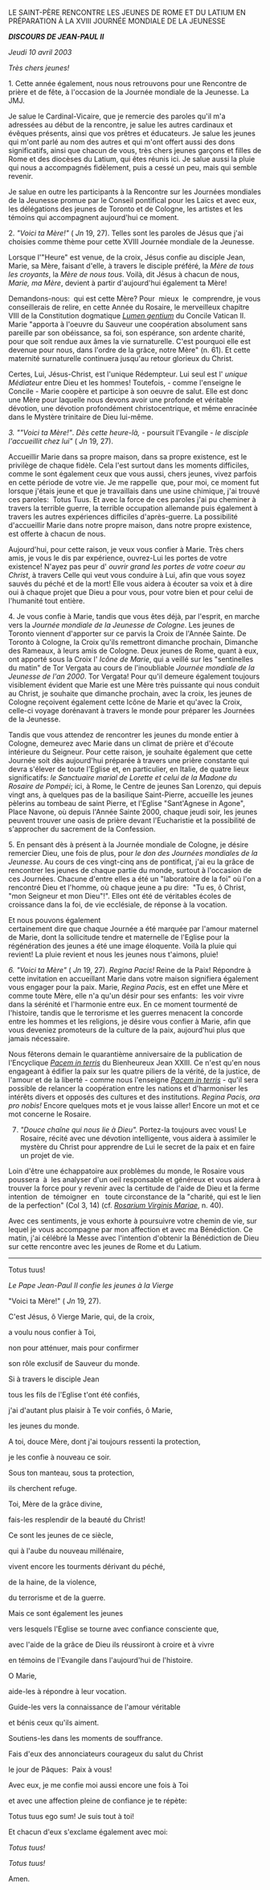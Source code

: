 LE SAINT-PÈRE RENCONTRE LES JEUNES DE ROME ET DU LATIUM EN PRÉPARATION À LA XVIII JOURNÉE MONDIALE DE LA JEUNESSE

***DISCOURS DE JEAN-PAUL II***

*Jeudi 10 avril 2003*

*Très chers jeunes!*

1. Cette année également, nous nous retrouvons pour une Rencontre de prière et de fête, à l'occasion de la Journée mondiale de la Jeunesse. La JMJ.

Je salue le Cardinal-Vicaire, que je remercie des paroles qu'il m'a adressées au début de la rencontre, je salue les autres cardinaux et évêques présents, ainsi que vos prêtres et éducateurs. Je salue les jeunes qui m'ont parlé au nom des autres et qui m'ont offert aussi des dons significatifs, ainsi que chacun de vous, très chers jeunes garçons et filles de Rome et des diocèses du Latium, qui êtes réunis ici. Je salue aussi la pluie qui nous a accompagnés fidèlement, puis a cessé un peu, mais qui semble revenir.

Je salue en outre les participants à la Rencontre sur les Journées mondiales de la Jeunesse promue par le Conseil pontifical pour les Laïcs et avec eux, les délégations des jeunes de Toronto et de Cologne, les artistes et les témoins qui accompagnent aujourd'hui ce moment.

2. *"Voici ta Mère!"* ( *Jn* 19, 27). Telles sont les paroles de Jésus que j'ai choisies comme thème pour cette XVIII Journée mondiale de la Jeunesse.

Lorsque l'"Heure" est venue, de la croix, Jésus confie au disciple Jean, Marie, sa Mère, faisant d'elle, à travers le disciple préféré, la *Mère de tous les croyants*, la *Mère de nous tous*. Voilà, dit Jésus à chacun de nous, *Marie, ma Mère*, devient à partir d'aujourd'hui également ta Mère!

Demandons-nous:  qui est cette Mère? Pour  mieux  le  comprendre, je vous conseillerais de relire, en cette Année du Rosaire, le merveilleux chapitre VIII de la Constitution dogmatique *[Lumen gentium](http://localhost/archive/hist_councils/ii_vatican_council/documents/vat-ii_const_19641121_lumen-gentium_fr.html)* du Concile Vatican II. Marie "apporta à l'oeuvre du Sauveur une coopération absolument sans pareille par son obéissance, sa foi, son espérance, son ardente charité, pour que soit rendue aux âmes la vie surnaturelle. C'est pourquoi elle est devenue pour nous, dans l'ordre de la grâce, notre Mère" (n. 61). Et cette maternité surnaturelle continuera jusqu'au retour glorieux du Christ.

Certes, Lui, Jésus-Christ, est l'unique Rédempteur. Lui seul est l' *unique Médiateur* entre Dieu et les hommes! Toutefois, - comme l'enseigne le Concile - Marie coopère et participe à son oeuvre de salut. Elle est donc une Mère pour laquelle nous devons avoir une profonde et véritable dévotion, une dévotion profondément christocentrique, et même enracinée dans le Mystère trinitaire de Dieu lui-même.

*3. ""Voici ta Mère!"*. *Dès cette heure-là, -* poursuit l'Evangile *\- le disciple l'accueillit chez lui"* ( *Jn* 19, 27).

Accueillir Marie dans sa propre maison, dans sa propre existence, est le privilège de chaque fidèle. Cela l'est surtout dans les moments difficiles, comme le sont également ceux que vous aussi, chers jeunes, vivez parfois en cette période de votre vie. Je me rappelle  que, pour moi, ce moment fut lorsque j'étais jeune et que je travaillais dans une usine chimique, j'ai trouvé ces paroles:  Totus Tuus. Et avec la force de ces paroles j'ai pu cheminer à travers la terrible guerre, la terrible occupation allemande puis également à travers les autres expériences difficiles d'après-guerre. La possibilité d'accueillir Marie dans notre propre maison, dans notre propre existence, est offerte à chacun de nous.

Aujourd'hui, pour cette raison, je veux vous confier à Marie. Très chers amis, je vous le dis par expérience, ouvrez-Lui les portes de votre existence! N'ayez pas peur d' *ouvrir grand les portes de votre coeur au Christ*, à travers Celle qui veut vous conduire à Lui, afin que vous soyez sauvés du péché et de la mort! Elle vous aidera à écouter sa voix et à dire oui à chaque projet que Dieu a pour vous, pour votre bien et pour celui de l'humanité tout entière.

4. Je vous confie à Marie, tandis que vous êtes déjà, par l'esprit, en marche vers la *Journée mondiale de la Jeunesse de Cologne*. Les jeunes de Toronto viennent d'apporter sur ce parvis la Croix de l'Année Sainte. De Toronto à Cologne, la Croix qu'ils remettront dimanche prochain, Dimanche des Rameaux, à leurs amis de Cologne. Deux jeunes de Rome, quant à eux, ont apporté sous la Croix l' *Icône de Marie*, qui a veillé sur les "sentinelles du matin" de Tor Vergata au cours de l'inoubliable *Journée mondiale de la Jeunesse de l'an 2000*. Tor Vergata! Pour qu'il demeure également toujours visiblement évident que Marie est une Mère très puissante qui nous conduit au Christ, je souhaite que dimanche prochain, avec la croix, les jeunes de Cologne reçoivent également cette Icône de Marie et qu'avec la Croix, celle-ci voyage dorénavant à travers le monde pour préparer les Journées de la Jeunesse.

Tandis que vous attendez de rencontrer les jeunes du monde entier à Cologne, demeurez avec Marie dans un climat de prière et d'écoute intérieure du Seigneur. Pour cette raison, je souhaite également que cette Journée soit dès aujourd'hui préparée à travers une prière constante qui devra s'élever de toute l'Eglise et, en particulier, en Italie, de quatre lieux significatifs: *le Sanctuaire marial de Lorette et celui de la Madone du Rosaire de Pompéi*; ici, à Rome, le Centre de jeunes San Lorenzo, qui depuis vingt ans, à quelques pas de la basilique Saint-Pierre, accueille les jeunes pèlerins au tombeau de saint Pierre, et l'Eglise "Sant'Agnese in Agone", Place Navone, où depuis l'Année Sainte 2000, chaque jeudi soir, les jeunes peuvent trouver une oasis de prière devant l'Eucharistie et la possibilité de s'approcher du sacrement de la Confession.

5. En pensant dès à présent à la Journée mondiale de Cologne, je désire remercier Dieu, une fois de plus, pour *le don des Journées mondiales de la Jeunesse*. Au cours de ces vingt-cinq ans de pontificat, j'ai eu la grâce de rencontrer les jeunes de chaque partie du monde, surtout à l'occasion de ces Journées. Chacune d'entre elles a été un "laboratoire de la foi" où l'on a rencontré Dieu et l'homme, où chaque jeune a pu dire:  "Tu es, ô Christ, "mon Seigneur et mon Dieu"!". Elles ont été de véritables écoles de croissance dans la foi, de vie ecclésiale, de réponse à la vocation.

Et nous pouvons également certainement dire que chaque Journée a été marquée par l'amour maternel de Marie, dont la sollicitude tendre et maternelle de l'Eglise pour la régénération des jeunes a été une image éloquente. Voilà la pluie qui revient! La pluie revient et nous les jeunes nous t'aimons, pluie!

*6. "Voici ta Mère"* ( *Jn* 19, 27). *Regina Pacis!* Reine de la Paix! Répondre à cette invitation en accueillant Marie dans votre maison signifiera également vous engager pour la paix. Marie, *Regina Pacis*, est en effet une Mère et comme toute Mère, elle n'a qu'un désir pour ses enfants:  les voir vivre dans la sérénité et l'harmonie entre eux. En ce moment tourmenté de l'histoire, tandis que le terrorisme et les guerres menacent la concorde entre les hommes et les religions, je désire vous confier à Marie, afin que vous deveniez promoteurs de la culture de la paix, aujourd'hui plus que jamais nécessaire.

Nous fêterons demain le quarantième anniversaire de la publication de l'Encyclique *[Pacem in terris](/content/john-xxiii/fr/encyclicals/documents/hf_j-xxiii_enc_11041963_pacem.html)* du Bienheureux Jean XXIII. Ce n'est qu'en nous engageant à édifier la paix sur les quatre piliers de la vérité, de la justice, de l'amour et de la liberté - comme nous l'enseigne *[Pacem in terris](/content/john-xxiii/fr/encyclicals/documents/hf_j-xxiii_enc_11041963_pacem.html)* \- qu'il sera possible de relancer la coopération entre les nations et d'harmoniser les intérêts divers et opposés des cultures et des institutions. *Regina Pacis, ora pro nobis!* Encore quelques mots et je vous laisse aller! Encore un mot et ce mot concerne le Rosaire.

7. *"Douce chaîne qui nous lie à Dieu".* Portez-la toujours avec vous! Le Rosaire, récité avec une dévotion intelligente, vous aidera à assimiler le mystère du Christ pour apprendre de Lui le secret de la paix et en faire un projet de vie.

Loin d'être une échappatoire aux problèmes du monde, le Rosaire vous poussera  à  les analyser d'un oeil responsable et généreux et vous aidera à trouver la force pour y revenir avec la certitude de l'aide de Dieu et la ferme intention  de  témoigner  en   toute circonstance de la "charité, qui est le lien de la perfection" (Col 3, 14) (cf. *[Rosarium Virginis Mariae](/content/john-paul-ii/fr/apost_letters/documents/hf_jp-ii_apl_20021016_rosarium-virginis-mariae.html)*, n. 40).

Avec ces sentiments, je vous exhorte à poursuivre votre chemin de vie, sur lequel je vous accompagne par mon affection et avec ma Bénédiction. Ce matin, j'ai célébré la Messe avec l'intention d'obtenir la Bénédiction de Dieu sur cette rencontre avec les jeunes de Rome et du Latium.

* * *

Totus tuus!


*Le Pape Jean-Paul II confie les jeunes à la Vierge*

"Voici ta Mère!" ( *Jn* 19, 27).

C'est Jésus, ô Vierge Marie, qui, de la croix,

a voulu nous confier à Toi,

non pour atténuer, mais pour confirmer

son rôle exclusif de Sauveur du monde.

Si à travers le disciple Jean

tous les fils de l'Eglise t'ont été confiés,

j'ai d'autant plus plaisir à Te voir confiés, ô Marie,

les jeunes du monde.

A toi, douce Mère, dont j'ai toujours ressenti la protection,

je les confie à nouveau ce soir.

Sous ton manteau, sous ta protection,

ils cherchent refuge.

Toi, Mère de la grâce divine,

fais-les resplendir de la beauté du Christ!

Ce sont les jeunes de ce siècle,

qui à l'aube du nouveau millénaire,

vivent encore les tourments dérivant du péché,

de la haine, de la violence,

du terrorisme et de la guerre.

Mais ce sont également les jeunes

vers lesquels l'Eglise se tourne avec confiance consciente que,

avec l'aide de la grâce de Dieu ils réussiront à croire et à vivre

en témoins de l'Evangile dans l'aujourd'hui de l'histoire.

O Marie,

aide-les à répondre à leur vocation.

Guide-les vers la connaissance de l'amour véritable

et bénis ceux qu'ils aiment.

Soutiens-les dans les moments de souffrance.

Fais d'eux des annonciateurs courageux du salut du Christ

le jour de Pâques:  Paix à vous!

Avec eux, je me confie moi aussi encore une fois à Toi

et avec une affection pleine de confiance je te répète:

Totus tuus ego sum! Je suis tout à toi!

Et chacun d'eux s'exclame également avec moi:

*Totus tuus!*

*Totus tuus!*

Amen.